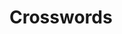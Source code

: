 
# Crosswords

<script>

/*
Algorithm for assigning numbers to squares

Start in top left, proceed across each row.
If the square is not part of an existing across, it becomes the start of an across
If the square is not part of an existing down, it becomes the start of a down.

1(a,d) 2(d) 3(d)
4(a)  
5(a)

"part of an existing across" == there exists a white space immediately left
"part of an existing down" == there exists a white space immediately above

add_numbers(grid: bool[][]) -> {
    across: {
        1: [0, 0],
        4: [0, 1],
        5: [0, 2],
    },
    down: {
        1: [0, 0],
        2: [1, 0],
        3: [2, 0],
    }
}

"Please highlight 2 down" -> "starts at [1,0]"

Maybe we want to compute full bounds for each clue.

*/

const crossword = [
    '*', 'a', 'b',
    'c', '*', 'd',
    'e', 'f', '*',
];
const clues = {
    across: ["some clue"],
    down: ["another clue down"],
};
</script>

<table>
</table>
